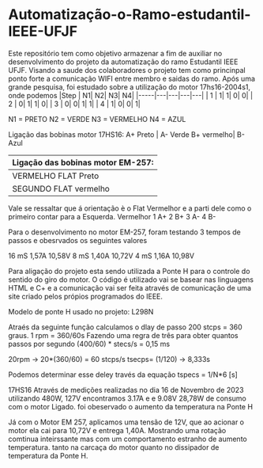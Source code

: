 # Automatização-o-Ramo-estudantil-IEEE-UFJF
Este repositório tem como objetivo armazenar a fim de auxiliar no desenvolvimento do projeto da automatização do ramo Estudantil IEEE UFJF. Visando a saude dos colaboradores 
o projeto tem como princinpal ponto forte a comunicação WIFI entre membro e saidas do ramo.
Após uma grande pesquisa, foi estudado sobre a utilização do motor 17hs16-2004s1, onde podemos 
|Step | N1| N2| N3| N4|
|-----|---|---|---|---|
|   1 |  1|  1|  0|  0|
|   2 |  0|  1|  1|  0|
|   3 |  0|  0|  1|  1|
|   4 |  1|  0|  0|  1|




N1 = PRETO 
N2 = VERDE 
N3 = VERMELHO 
N4 = AZUL

Ligação das bobinas motor 17HS16:
A+ Preto | A- Verde
B+ vermelho| B- Azul

|Ligação das bobinas motor EM-257:|
|----------------------------------|
|VERMELHO FLAT Preto   | TERCEIRO FLAT  Verde|
|SEGUNDO FLAT  vermelho| QUARTO FLAT- Azul|

Vale se ressaltar que á orientação è o Flat Vermelhor e a parti dele como o primeiro contar para a Esquerda. 
Vermelhor 1 A+
2 B+
3 A-
4 B-

Para o desenvolvimento no motor EM-257, foram testando 3 tempos de passos e obesrvados os seguintes valores

16 mS 1,57A 10,58V
8  mS  1,40A 10,72V
4 mS   1,16A 10,98V

Para  aligação do projeto esta sendo utilizada a Ponte H para o controle do sentido do giro do motor. O código é utilizado vai se basear nas linguagens HTML e C+ e a comunicação vai ser feita através de comunicação de uma site criado pelos própios programados do IEEE. 

Modelo de ponte H usado no projeto:
L298N

Atraés da seguinte função calculamos o dlay de passo 
200 stcps = 360 graus.
1 rpm = 360/60s
Fazendo uma regra de três para obter quantos passos por segundo
(400/60) * stecs/s = 0,15 ms

20rpm -> 20*(360/60) = 60 stcps/s
tsecps= (1/120) -> 8,333s

Podemos determinar esse deley través da equação
tspecs = 1/N*6 [s]

17HS16
Através de medições realizadas no dia 16 de Novembro de 2023 utilizando 480W, 127V encontramos 3.17A e e 9.08V 28,78W de consumo com o motor Ligado.
foi obeservado o aumento  da temperatura na Ponte H

Já com o Motor EM 257, aplicamos uma tensão de 12V, que ao acionar o motor ela cai para 10,72V e entrega 1,40A. Mostrando uma rotação comtinua inteirssante mas com um comportamento estranho de aumento temperatura. tanto na carcaça do motor quanto no dissipador de temperatura da Ponte H.

